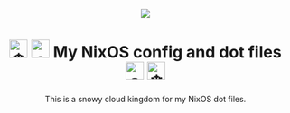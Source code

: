 <p align="center">
  <img src="https://gitlab.com/uploads/-/system/project/avatar/40517887/68747470733a2f2f692e696d6775722e636f6d2f367146436c41312e706e67.png" />
</p>

<h1 align ="center">
  <picture>
  <source srcset="https://fonts.gstatic.com/s/e/notoemoji/latest/2744_fe0f/512.webp" type="image/webp">
    <img src="https://fonts.gstatic.com/s/e/notoemoji/latest/2744_fe0f/512.gif" alt="❄" width="32" height="32">
  </picture> 
  <picture>
  <source srcset="https://fonts.gstatic.com/s/e/notoemoji/latest/26c4/512.webp" type="image/webp">
  <img src="https://fonts.gstatic.com/s/e/notoemoji/latest/26c4/512.gif" alt="⛄" width="32" height="32">
</picture>
  My NixOS config and dot files
  <picture>
  <source srcset="https://fonts.gstatic.com/s/e/notoemoji/latest/26c4/512.webp" type="image/webp">
  <img src="https://fonts.gstatic.com/s/e/notoemoji/latest/26c4/512.gif" alt="⛄" width="32" height="32">
</picture>
  <picture>
  <source srcset="https://fonts.gstatic.com/s/e/notoemoji/latest/2744_fe0f/512.webp" type="image/webp">
  <img src="https://fonts.gstatic.com/s/e/notoemoji/latest/2744_fe0f/512.gif" alt="❄" width="32" height="32">
  </picture></h1>
<p align="center"> This is a snowy cloud kingdom for my NixOS dot files.</p>
